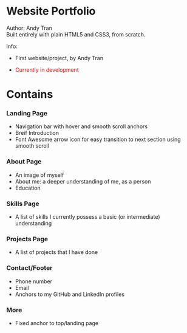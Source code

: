 # Website Portfolio

Author: Andy Tran<br>
Built entirely with plain HTML5 and CSS3, from scratch.

Info:
- First website/project, by Andy Tran
- <p style="color: red;">Currently in development<p>

# Contains

<h3>Landing Page</h4>
<ul>
  <li>Navigation bar with hover and smooth scroll anchors</li>
  <li>Breif Introduction</li>
  <li>Font Awesome arrow icon for easy transition to next section using smooth scroll</li>
</ul>

<h3>About Page</h4>
<ul>
  <li>An image of myself</li>
  <li>About me: a deeper understanding of me, as a person</li>
  <li>Education</li>
</ul>

<h3>Skills Page</h4>
<ul>
  <li>A list of skills I currently possess a basic (or intermediate) understanding</li>
</ul>

<h3>Projects Page</h4>
<ul>
  <li>A list of projects that I have done</li>
</ul>

<h3>Contact/Footer</h4>
<ul>
  <li>Phone number</li>
  <li>Email</li>
  <li>Anchors to my GitHub and LinkedIn profiles</li>
</ul>

<h3>More</h4>
<ul>
  <li>Fixed anchor to top/landing page</li>
</ul>
